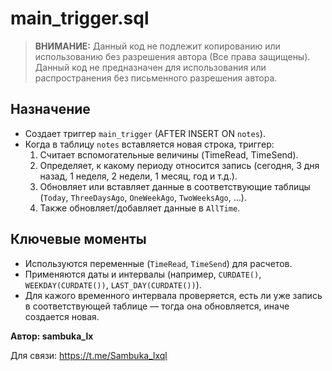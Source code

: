 # main_trigger.sql

> **ВНИМАНИЕ:** Данный код не подлежит копированию или использованию без разрешения автора (Все права защищены).
> Данный код не предназначен для использования или распространения без письменного разрешения автора.

## Назначение

- Создает триггер `main_trigger` (AFTER INSERT ON `notes`).
- Когда в таблицу `notes` вставляется новая строка, триггер:
  1. Считает вспомогательные величины (TimeRead, TimeSend).
  2. Определяет, к какому периоду относится запись (сегодня, 3 дня назад, 1 неделя, 2 недели, 1 месяц, год и т.д.).
  3. Обновляет или вставляет данные в соответствующие таблицы (`Today`, `ThreeDaysAgo`, `OneWeekAgo`, `TwoWeeksAgo`, …).
  4. Также обновляет/добавляет данные в `AllTime`.

## Ключевые моменты

- Используются переменные (`TimeRead`, `TimeSend`) для расчетов.
- Применяются даты и интервалы (например, `CURDATE()`, `WEEKDAY(CURDATE())`, `LAST_DAY(CURDATE())`).
- Для кажого временного интервала проверяется, есть ли уже запись в соответствующей таблице — тогда она обновляется, иначе создается новая.

**Автор: sambuka_lx**

Для связи: https://t.me/Sambuka_lxql

